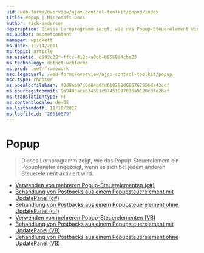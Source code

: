 ```yaml
---
uid: web-forms/overview/ajax-control-toolkit/popup/index
title: Popup | Microsoft Docs
author: rick-anderson
description: Dieses Lernprogramm zeigt, wie das Popup-Steuerelement ein Popupfenster angezeigt, wenn es sich bei jedem anderen Steuerelement aktiviert wird.
ms.author: aspnetcontent
manager: wpickett
ms.date: 11/14/2011
ms.topic: article
ms.assetid: c993c38f-ffcc-412c-a8bb-09569a4cba23
ms.technology: dotnet-webforms
ms.prod: .net-framework
msc.legacyurl: /web-forms/overview/ajax-control-toolkit/popup
msc.type: chapter
ms.openlocfilehash: f0d9ab97c0d04b0fd6b8798d08676755bda43cdf
ms.sourcegitcommit: 9a9483aceb34591c97451997036a9120c3fe2baf
ms.translationtype: HT
ms.contentlocale: de-DE
ms.lasthandoff: 11/10/2017
ms.locfileid: "26510579"
---
```

<a name="popup"></a>Popup
====================
> Dieses Lernprogramm zeigt, wie das Popup-Steuerelement ein Popupfenster angezeigt, wenn es sich bei jedem anderen Steuerelement aktiviert wird.


- [Verwenden von mehreren Popup-Steuerelementen (c#)](using-multiple-popup-controls-cs.md)
- [Behandlung von Postbacks aus einem Popupsteuerelement mit UpdatePanel (c#)](handling-postbacks-from-a-popup-control-with-an-updatepanel-cs.md)
- [Behandlung von Postbacks aus einem Popupsteuerelement ohne UpdatePanel (c#)](handling-postbacks-from-a-popup-control-without-an-updatepanel-cs.md)
- [Verwenden von mehreren Popup-Steuerelementen (VB)](using-multiple-popup-controls-vb.md)
- [Behandlung von Postbacks aus einem Popupsteuerelement mit UpdatePanel (VB)](handling-postbacks-from-a-popup-control-with-an-updatepanel-vb.md)
- [Behandlung von Postbacks aus einem Popupsteuerelement ohne UpdatePanel (VB)](handling-postbacks-from-a-popup-control-without-an-updatepanel-vb.md)
